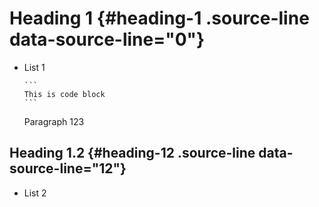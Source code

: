 # Heading 1 {#heading-1  .source-line data-source-line="0"}


<p data-source-line="1" class="source-line empty-line" style="margin:0;"></p>


- List 1 <span data-source-line="2" class="source-line list-item-line" style="margin:0;"></span>

  ```` {.source-line data-source-line="4"}
  ```
  This is code block
  ```
  ````

  Paragraph 123


  <p data-source-line="11" class="source-line empty-line" style="margin:0;"></p>


## Heading 1.2 {#heading-12  .source-line data-source-line="12"}


<p data-source-line="13" class="source-line empty-line" style="margin:0;"></p>


- List 2 <span data-source-line="14" class="source-line list-item-line" style="margin:0;"></span>


<p data-source-line="15" class="source-line empty-line final-line end-of-document" style="margin:0;"></p>


